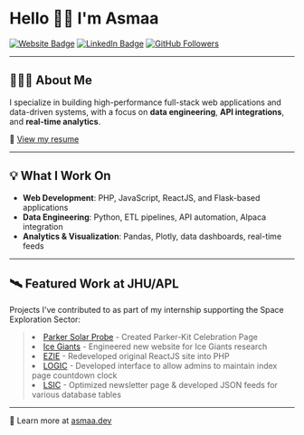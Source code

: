 # Hello 👋🏽 I'm Asmaa

<a href="https://asmaa.dev/" target="_blank"><img src="https://img.shields.io/badge/Website-red" alt="Website Badge"></a>
<a href="https://www.linkedin.com/in/asmaa-a-17021713b/" target="_blank"><img src="https://img.shields.io/badge/LinkedIn-blue" alt="LinkedIn Badge"></a>
<a href="https://github.com/blkpvnthr" target="_blank"><img src="https://img.shields.io/github/followers/blkpvnthr?label=Follow&style=social" alt="GitHub Followers"></a>

---

## 👩🏽‍💻 About Me

I specialize in building high-performance full-stack web applications and data-driven systems, with a focus on **data engineering**, **API integrations**, and **real-time analytics**.

📄 [View my resume](https://drive.google.com/file/d/1TNi7127nPwad_xj6kHCqHXqqE5UPSkZ7/view?usp=sharing)

---

## 💡 What I Work On

- **Web Development**: PHP, JavaScript, ReactJS, and Flask-based applications  
- **Data Engineering**: Python, ETL pipelines, API automation, Alpaca integration  
- **Analytics & Visualization**: Pandas, Plotly, data dashboards, real-time feeds  

---

## 🛰️ Featured Work at JHU/APL

Projects I've contributed to as part of my internship supporting the Space Exploration Sector:

<blockquote>
  <li><a href="https://parkersolarprobe.jhuapl.edu/parker-kit/" target="_blank">Parker Solar Probe</a> - Created Parker-Kit Celebration Page</li>
  <li><a href="https://icegiants.jhuapl.edu/" target="_blank">Ice Giants</a> - Engineered new website for Ice Giants research</li>
  <li><a href="https://ezie.jhuapl.edu/" target="_blank">EZIE</a> - Redeveloped original ReactJS site into PHP</li>
  <li><a href="https://logic.jhuapl.edu/" target="_blank">LOGIC</a> - Developed interface to allow admins to maintain index page countdown clock</li>
  <li><a href="https://lsic.jhuapl.edu/" target="_blank">LSIC</a> - Optimized newsletter page & developed JSON feeds for various database tables</li>
</ul>
</blockquote>

---

🔗 Learn more at [asmaa.dev](https://asmaa.dev)

